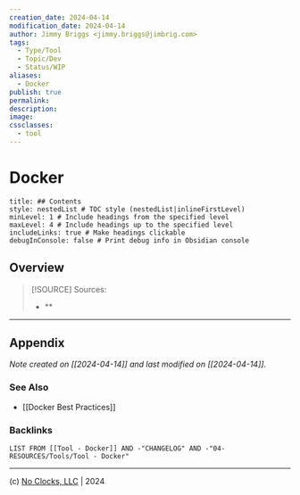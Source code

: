 ```yaml
---
creation_date: 2024-04-14
modification_date: 2024-04-14
author: Jimmy Briggs <jimmy.briggs@jimbrig.com>
tags:
  - Type/Tool
  - Topic/Dev
  - Status/WIP
aliases:
  - Docker
publish: true
permalink:
description:
image:
cssclasses:
  - tool
---
```



# Docker

```table-of-contents
title: ## Contents 
style: nestedList # TOC style (nestedList|inlineFirstLevel)
minLevel: 1 # Include headings from the specified level
maxLevel: 4 # Include headings up to the specified level
includeLinks: true # Make headings clickable
debugInConsole: false # Print debug info in Obsidian console
```

## Overview

> [!SOURCE] Sources:
> - **

***

## Appendix

*Note created on [[2024-04-14]] and last modified on [[2024-04-14]].*

### See Also

- [[Docker Best Practices]]

### Backlinks

```dataview
LIST FROM [[Tool - Docker]] AND -"CHANGELOG" AND -"04-RESOURCES/Tools/Tool - Docker"
```

***

(c) [No Clocks, LLC](https://github.com/noclocks) | 2024